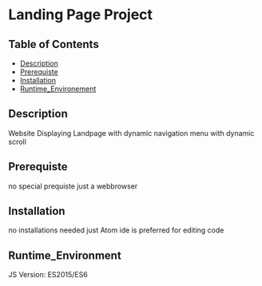 # Landing Page Project

## Table of Contents

* [Description](#Description)
* [Prerequiste](#Prerequiste)
* [Installation](#Installation)
* [Runtime_Environement](#Runtime_Environement)

## Description
Website Displaying Landpage with dynamic navigation menu with dynamic scroll
## Prerequiste
no special prequiste just a webbrowser
## Installation
no installations needed just Atom ide is preferred for editing code
## Runtime_Environment
JS Version: ES2015/ES6
